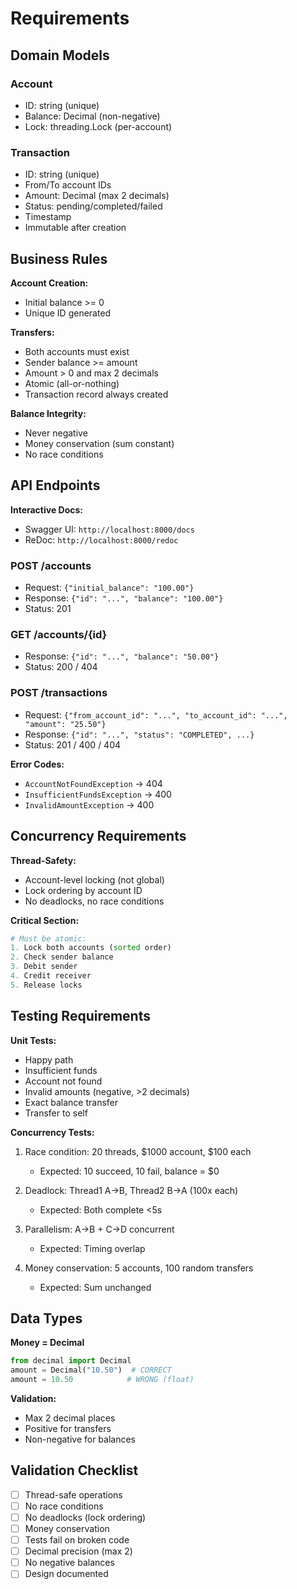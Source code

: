 # Requirements

## Domain Models

### Account
- ID: string (unique)
- Balance: Decimal (non-negative)
- Lock: threading.Lock (per-account)

### Transaction
- ID: string (unique)
- From/To account IDs
- Amount: Decimal (max 2 decimals)
- Status: pending/completed/failed
- Timestamp
- Immutable after creation

## Business Rules

**Account Creation:**
- Initial balance >= 0
- Unique ID generated

**Transfers:**
- Both accounts must exist
- Sender balance >= amount
- Amount > 0 and max 2 decimals
- Atomic (all-or-nothing)
- Transaction record always created

**Balance Integrity:**
- Never negative
- Money conservation (sum constant)
- No race conditions

## API Endpoints

**Interactive Docs:**
- Swagger UI: `http://localhost:8000/docs`
- ReDoc: `http://localhost:8000/redoc`

### POST /accounts
- Request: `{"initial_balance": "100.00"}`
- Response: `{"id": "...", "balance": "100.00"}`
- Status: 201

### GET /accounts/{id}
- Response: `{"id": "...", "balance": "50.00"}`
- Status: 200 / 404

### POST /transactions
- Request: `{"from_account_id": "...", "to_account_id": "...", "amount": "25.50"}`
- Response: `{"id": "...", "status": "COMPLETED", ...}`
- Status: 201 / 400 / 404

**Error Codes:**
- `AccountNotFoundException` → 404
- `InsufficientFundsException` → 400
- `InvalidAmountException` → 400

## Concurrency Requirements

**Thread-Safety:**
- Account-level locking (not global)
- Lock ordering by account ID
- No deadlocks, no race conditions

**Critical Section:**
```python
# Must be atomic:
1. Lock both accounts (sorted order)
2. Check sender balance
3. Debit sender
4. Credit receiver
5. Release locks
```

## Testing Requirements

**Unit Tests:**
- Happy path
- Insufficient funds
- Account not found
- Invalid amounts (negative, >2 decimals)
- Exact balance transfer
- Transfer to self

**Concurrency Tests:**

1. Race condition: 20 threads, $1000 account, $100 each
   - Expected: 10 succeed, 10 fail, balance = $0

2. Deadlock: Thread1 A→B, Thread2 B→A (100x each)
   - Expected: Both complete <5s

3. Parallelism: A→B + C→D concurrent
   - Expected: Timing overlap

4. Money conservation: 5 accounts, 100 random transfers
   - Expected: Sum unchanged

## Data Types

**Money = Decimal**
```python
from decimal import Decimal
amount = Decimal("10.50")  # CORRECT
amount = 10.50            # WRONG (float)
```

**Validation:**
- Max 2 decimal places
- Positive for transfers
- Non-negative for balances

## Validation Checklist

- [ ] Thread-safe operations
- [ ] No race conditions
- [ ] No deadlocks (lock ordering)
- [ ] Money conservation
- [ ] Tests fail on broken code
- [ ] Decimal precision (max 2)
- [ ] No negative balances
- [ ] Design documented
